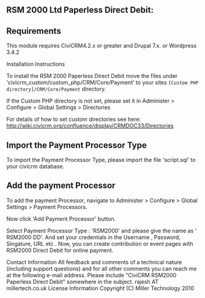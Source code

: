 RSM 2000 Ltd Paperless Direct Debit:
--------------------------------------

Requirements
--------------
This module requires CiviCRM4.2.x or greater and Drupal 7.x. or Wordpress 3.4.2

Installation Instructions

To install the RSM 2000 Paperless Direct Debit move the files under
'civicrm_custom/custom_php/CRM/Core/Payment' to your sites `[Custom PHP
directory]/CRM/Core/Payment` directory.

If the Custom PHP directory is not set, please set it in Administer > Configure > Global Settings >
Directories

For details of how to set custom directories see here:
http://wiki.civicrm.org/confluence/display/CRMDOC33/Directories

Import the Payment Processor Type
----------------------------------
To import the Payment Processor Type, please import the file 'script.sql' to your civicrm database.

Add the payment Processor
---------------------------
To add the payment Processor, navigate to Administer > Configure > Global Settings > Payment
Processors.

Now click 'Add Payment Processor' button.

Select Payment Processor Type : 'RSM2000' and please give the name as ' RSM2000 DD'.
And set your credentials in the Username , Password, Singature, URL etc .
Now, you can create contribution or event pages with RSM2000 Direct Debit for online
payment.

Contact Information
All feedback and comments of a technical nature (including support questions)
and for all other comments you can reach me at the following e-mail address. Please
include "CiviCRM RSM2000 Paperless Direct Debit" somewhere in the subject.
rajesh AT millertech.co.uk
License Information
Copyright (C) Miller Technology 2010